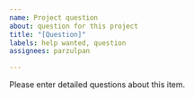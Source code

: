 ```yaml
---
name: Project question
about: question for this project
title: "[Question]"
labels: help wanted, question
assignees: parzulpan

---
```


Please enter detailed questions about this item.
